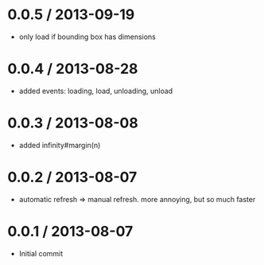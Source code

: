 
0.0.5 / 2013-09-19
==================

  * only load if bounding box has dimensions

0.0.4 / 2013-08-28
==================

  * added events: loading, load, unloading, unload

0.0.3 / 2013-08-08
==================

  * added infinity#margin(n)

0.0.2 / 2013-08-07
==================

  * automatic refresh => manual refresh. more annoying, but so much faster

0.0.1 / 2013-08-07
==================

  * Initial commit
